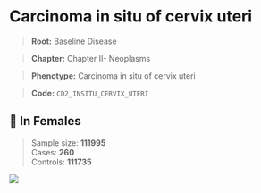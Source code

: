 # Carcinoma in situ of cervix uteri

> **Root:** Baseline Disease  

> **Chapter:** Chapter II- Neoplasms  

> **Phenotype:** Carcinoma in situ of cervix uteri  

> **Code:** `CD2_INSITU_CERVIX_UTERI`

## 👩 In Females  
> Sample size: **111995**  
> Cases: **260**  
> Controls: **111735**
<img src="/Disease/Figures/ALL/Baseline/CD2_INSITU_CERVIX_UTERI.png"/>
<CsvTable src="/public/Disease/Data/ALL/Baseline/LG_CD2_INSITU_CERVIX_UTERI.csv" label="🔍 View full results" />
